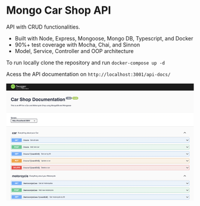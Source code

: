 # Mongo Car Shop API

API with CRUD functionalities.

  - Built with Node, Express, Mongoose, Mongo DB, Typescript, and Docker  
  - 90%+ test coverage with Mocha, Chai, and Sinnon
  - Model, Service, Controller and OOP architecture
  
To run locally clone the repository and run ```docker-compose up -d```
<br>



Acess the API documentation on ```http://localhost:3001/api-docs/```
<br>
<br>
<img src="./car-shop.png"/></a>
